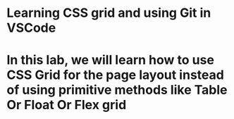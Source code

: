 # Learning CSS grid and using Git in VSCode

# In this lab, we will learn how to use CSS Grid for the page layout instead of using primitive methods like Table Or Float Or Flex grid
